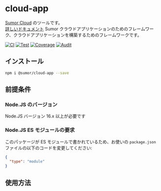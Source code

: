 # cloud-app

[Sumor Cloud](https://sumor.cloud) のツールです。  
[詳しいドキュメント](https://sumor.cloud/cloud-app)
Sumor クラウドアプリケーションのためのフレームワーク、クラウドアプリケーションを構築するためのフレームワークです。

[![CI](https://github.com/sumor-cloud/cloud-app/actions/workflows/ci.yml/badge.svg)](https://github.com/sumor-cloud/cloud-app/actions/workflows/ci.yml)
[![Test](https://github.com/sumor-cloud/cloud-app/actions/workflows/ut.yml/badge.svg)](https://github.com/sumor-cloud/cloud-app/actions/workflows/ut.yml)
[![Coverage](https://github.com/sumor-cloud/cloud-app/actions/workflows/coverage.yml/badge.svg)](https://github.com/sumor-cloud/cloud-app/actions/workflows/coverage.yml)
[![Audit](https://github.com/sumor-cloud/cloud-app/actions/workflows/audit.yml/badge.svg)](https://github.com/sumor-cloud/cloud-app/actions/workflows/audit.yml)

## インストール

```bash
npm i @sumor/cloud-app --save
```

## 前提条件

### Node.JS のバージョン

Node.JS バージョン 16.x 以上が必要です

### Node.JS ES モジュールの要求

このパッケージが ES モジュールで書かれているため、お使いの `package.json` ファイルの以下のコードを変更してください:

```json
{
  "type": "module"
}
```

## 使用方法